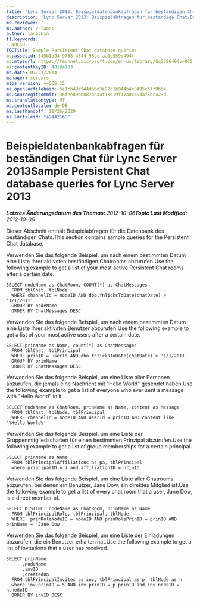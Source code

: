 ```yaml
---
title: 'Lync Server 2013: Beispieldatenbankabfragen für beständigen Chat'
description: 'Lync Server 2013: Beispielabfragen für beständige Chat-Datenbanken.'
ms.reviewer: ''
ms.author: v-lanac
author: lanachin
f1.keywords:
- NOCSH
TOCTitle: Sample Persistent Chat database queries
ms:assetid: 545b1a93-9758-4344-98cc-aa0e559d494f
ms:mtpsurl: https://technet.microsoft.com/en-us/library/Gg558649(v=OCS.15)
ms:contentKeyID: 48184133
ms.date: 07/23/2014
manager: serdars
mtps_version: v=OCS.15
ms.openlocfilehash: 5e1cb49e944dbbd3e22c1b944b4c8495c6ff9b54
ms.sourcegitcommit: 36fee89bb887bea4f18b19f17a8c69daf5bc423d
ms.translationtype: MT
ms.contentlocale: de-DE
ms.lasthandoff: 11/26/2020
ms.locfileid: "49442169"
---
```

# <a name="sample-persistent-chat-database-queries-for-lync-server-2013"></a><span data-ttu-id="3d0a8-103">Beispieldatenbankabfragen für beständigen Chat für Lync Server 2013</span><span class="sxs-lookup"><span data-stu-id="3d0a8-103">Sample Persistent Chat database queries for Lync Server 2013</span></span>

<div data-xmlns="http://www.w3.org/1999/xhtml">

<div class="topic" data-xmlns="http://www.w3.org/1999/xhtml" data-msxsl="urn:schemas-microsoft-com:xslt" data-cs="https://msdn.microsoft.com/">

<div data-asp="https://msdn2.microsoft.com/asp">



</div>

<div id="mainSection">

<div id="mainBody"><span data-ttu-id="3d0a8-104">

<span> </span></span><span class="sxs-lookup"><span data-stu-id="3d0a8-104">

<span> </span></span></span>

<span data-ttu-id="3d0a8-105">_**Letztes Änderungsdatum des Themas:** 2012-10-06_</span><span class="sxs-lookup"><span data-stu-id="3d0a8-105">_**Topic Last Modified:** 2012-10-06_</span></span>

<span data-ttu-id="3d0a8-106">Dieser Abschnitt enthält Beispielabfragen für die Datenbank des beständigen Chats.</span><span class="sxs-lookup"><span data-stu-id="3d0a8-106">This section contains sample queries for the Persistent Chat database.</span></span>

<span data-ttu-id="3d0a8-107">Verwenden Sie das folgende Beispiel, um nach einem bestimmten Datum eine Liste Ihrer aktivsten beständigen Chatrooms abzurufen.</span><span class="sxs-lookup"><span data-stu-id="3d0a8-107">Use the following example to get a list of your most active Persistent Chat rooms after a certain date.</span></span>

    SELECT nodeName as ChatRoom, COUNT(*) as ChatMessages
      FROM tblChat, tblNode
      WHERE channelId = nodeID AND dbo.fnTicksToDate(chatDate) > '1/1/2011'
      GROUP BY nodeName
      ORDER BY ChatMessages DESC

<span data-ttu-id="3d0a8-108">Verwenden Sie das folgende Beispiel, um nach einem bestimmten Datum eine Liste Ihrer aktivsten Benutzer abzurufen.</span><span class="sxs-lookup"><span data-stu-id="3d0a8-108">Use the following example to get a list of your most active users after a certain date.</span></span>

    SELECT prinName as Name, count(*) as ChatMessages
      FROM tblChat, tblPrincipal
      WHERE prinID = userId AND dbo.fnTicksToDate(chatDate) > '1/1/2011'
      GROUP BY prinName
      ORDER BY ChatMessages DESC

<span data-ttu-id="3d0a8-109">Verwenden Sie das folgende Beispiel, um eine Liste aller Personen abzurufen, die jemals eine Nachricht mit "Hello World" gesendet haben.</span><span class="sxs-lookup"><span data-stu-id="3d0a8-109">Use the following example to get a list of everyone who ever sent a message with "Hello World" in it.</span></span>

    SELECT nodeName as ChatRoom, prinName as Name, content as Message
      FROM tblChat, tblNode, tblPrincipal
      WHERE channelId = nodeID AND userId = prinID AND content like '%Hello World%'

<span data-ttu-id="3d0a8-110">Verwenden Sie das folgende Beispiel, um eine Liste der Gruppenmitgliedschaften für einen bestimmten Prinzipal abzurufen.</span><span class="sxs-lookup"><span data-stu-id="3d0a8-110">Use the following example to get a list of group memberships for a certain principal.</span></span>

    SELECT prinName as Name    
      FROM tblPrincipalAffiliations as pa, tblPrincipal
      where principalID = 7 and affiliationID = prinID

<span data-ttu-id="3d0a8-111">Verwenden Sie das folgende Beispiel, um eine Liste aller Chatrooms abzurufen, bei denen ein Benutzer, Jane Dow, ein direktes Mitglied ist.</span><span class="sxs-lookup"><span data-stu-id="3d0a8-111">Use the following example to get a list of every chat room that a user, Jane Dow, is a direct member of.</span></span>

    SELECT DISTINCT nodeName as ChatRoom, prinName as Name          
      FROM tblPrincipalRole, tblPrincipal, tblNode
      WHERE  prinRoleNodeID = nodeID AND prinRolePrinID = prinID AND prinName = 'Jane Dow'

<span data-ttu-id="3d0a8-112">Verwenden Sie das folgende Beispiel, um eine Liste der Einladungen abzurufen, die ein Benutzer erhalten hat.</span><span class="sxs-lookup"><span data-stu-id="3d0a8-112">Use the following example to get a list of invitations that a user has received.</span></span>

    SELECT prinName
          ,nodeName
          ,invID   
          ,createdOn
      FROM tblPrincipalInvites as inv, tblPrincipal as p, tblNode as n
      where inv.prinID = 5 AND inv.prinID = p.prinID and inv.nodeID = n.nodeID
      ORDER BY invID DESC

<span data-ttu-id="3d0a8-113"></div>

<span> </span>

</div>

</div>

</span><span class="sxs-lookup"><span data-stu-id="3d0a8-113"></div>

<span> </span>

</div>

</div>

</span></span></div>

